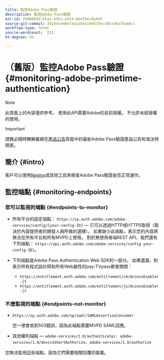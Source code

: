```yaml
---
title: 監控Adobe Pass驗證
description: 監控Adobe Pass驗證
exl-id: fb000e9d-b5aa-45b1-a914-9e419ec8a4d9
source-git-commit: 3818dce9847ae1a0da19dd7decc6b7a6a74a46cc
workflow-type: tm+mt
source-wordcount: '211'
ht-degree: 0%

---
```


# （舊版）監控Adobe Pass驗證 {#monitoring-adobe-primetime-authentication}

>[!NOTE]
>
>此頁面上的內容僅供參考。 使用此API需要Adobe的目前授權。 不允許未經授權的使用。

>[!IMPORTANT]
>
> 請務必隨時瞭解彙總在[產品公告](/help/authentication/product-announcements.md)頁面中的最新Adobe Pass驗證產品公告和淘汰時間表。

## 簡介 {#intro}

客戶可以使用[Nagios](http://www.nagios.org)或其他工具來檢查Adobe Pass驗證是否正常運作。

## 監控端點 {#monitoring-endpoints}

### 您可以監視的端點 {#endpoints-to-monitor}

* 所有平台的設定端點： `https://sp.auth.adobe.com/adobe-services/config/[your-config-ID]` — 它可以透過HTTP或HTTPS取得（取決於內容提供者的開發人員所做的選擇）。 如果缺少此端點，表示您的內容將無法在所有平台和所有MVPD上使用。 對於無使用者端REST API，我們還有下列端點： `https://api.auth.adobe.com/adobe-services/config your-config-ID]`。

* 下列端點是Adobe Pass Authentication Web SDK的一部分。  如果遺漏，則表示所有程式設計師和所有Web屬性的pay-TVpass都會關閉：

   * `https://entitlement.auth.adobe.com/entitlement/v4/AccessEnabler.js`
   * `https://entitlement.auth.adobe.com/entitlement/js/AccessEnabler.js`


### 不應監視的端點 {#endpoints-not-monitor}

* `https://sp.auth.adobe.com/sp/saml/SAMLAssertionConsumer`

  您一律會收到503錯誤，因為此端點需要MVPD SAML回應。

* 其他權利端點 — `adobe-services/1.0/authenticate/`、`adobe-services/1.0/deviceShortAuthorize`、`adobe-services/1.0/authorize`

您無法監視這些端點，因為它們需要相關回覆的裝載。
